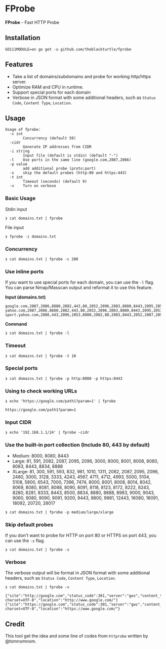 # FProbe
**FProbe** - Fast HTTP Probe

## Installation
```
GO111MODULE=on go get -u github.com/theblackturtle/fprobe
```

## Features
- Take a list of domains/subdomains and probe for working http/https server.
- Optimize RAM and CPU in runtime.
- Support special ports for each domain
- Verbose in JSON format with some additional headers, such as `Status Code`, `Content Type`, `Location`.
 
## Usage
```
Usage of fprobe:
  -c int
        Concurrency (default 50)
  -cidr
        Generate IP addresses from CIDR
  -i string
        Input file (default is stdin) (default "-")
  -l    Use ports in the same line (google.com,2087,2086)
  -p value
        add additional probe (proto:port)
  -s    skip the default probes (http:80 and https:443)
  -t int
        Timeout (seconds) (default 9)
  -v    Turn on verbose
```

### Basic Usage
Stdin input
```
❯ cat domains.txt | fprobe
```

File input
```
❯ fprobe -i domains.txt
```

### Concurrency
```
❯ cat domains.txt | fprobe -c 200
```

### Use inline ports
If you want to use special ports for each domain, you can use the `-l` flag. You can parse Nmap/Masscan output and reformat it to use this feature.

**Input (domains.txt)**
```
google.com,2087,2086,8880,2082,443,80,2052,2096,2083,8080,8443,2095,2053
yahoo.com,2087,2086,8880,2082,443,80,2052,2096,2083,8080,8443,2095,2053
sport.yahoo.com,2086,443,2096,2053,8080,2082,80,2083,8443,2052,2087,2095,8880
```

**Command**
```
❯ cat domains.txt | fprobe -l
```

### Timeout
```
❯ cat domains.txt | fprobe -t 10
```

### Special ports
```
❯ cat domains.txt | fprobe -p http:8080 -p https:8443
```

### Using to check working URLs
```
❯ echo 'https://google.com/path1?param=1' | fprobe

https://google.com/path1?param=1
```

### Input CIDR
```
❯ echo '192.168.1.1/24' | fprobe -cidr
```

### Use the built-in port collection (Include 80, 443 by default)
- Medium: 8000, 8080, 8443
- Large: 81, 591, 2082, 2087, 2095, 2096, 3000, 8000, 8001, 8008, 8080, 8083, 8443, 8834, 8888
- XLarge: 81, 300, 591, 593, 832, 981, 1010, 1311, 2082, 2087, 2095, 2096, 2480, 3000, 3128, 3333, 4243, 4567, 4711, 4712, 4993, 5000, 5104, 5108, 5800, 6543, 7000, 7396, 7474, 8000, 8001, 8008, 8014, 8042, 8069, 8080, 8081, 8088, 8090, 8091, 8118, 8123, 8172, 8222, 8243, 8280, 8281, 8333, 8443, 8500, 8834, 8880, 8888, 8983, 9000, 9043, 9060, 9080, 9090, 9091, 9200, 9443, 9800, 9981, 12443, 16080, 18091, 18092, 20720, 28017

```
❯ cat domains.txt | fprobe -p medium/large/xlarge
```

### Skip default probes
If you don't want to probe for HTTP on port 80 or HTTPS on port 443, you can use the `-s` flag.
```
❯ cat domains.txt | fprobe -s
```

### Verbose
The verbose output will be format in JSON format with some additional headers, such as `Status Code`, `Content Type`, `Location`.
```
❯ cat domains.txt | fprobe -v
```
```
{"site":"http://google.com","status_code":301,"server":"gws","content_type":"text/html; charset=UTF-8","location":"http://www.google.com/"}
{"site":"https://google.com","status_code":301,"server":"gws","content_type":"text/html; charset=UTF-8","location":"https://www.google.com/"}
```

## Credit
This tool get the idea and some line of codes from `httprobe` written by @tomnomnom.